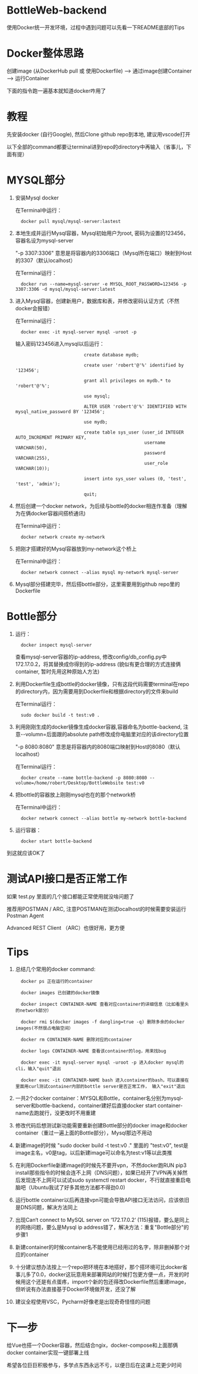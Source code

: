 # BottleWeb-backend

使用Docker统一开发环境，过程中遇到问题可以先看一下README底部的Tips


# Docker整体思路

创建image (从DockerHub pull 或 使用Dockerfile) --> 通过image创建Container --> 运行Container 

下面的指令跑一遍基本就知道docker咋用了


# 教程

先安装docker (自行Google), 然后Clone github repo到本地, 建议用vscode打开

以下全部的command都要让terminal进到repo的directory中再输入（省事儿，下面有提）


# MYSQL部分

1. 安装Mysql docker
   
   在Terminal中运行： 
   
         docker pull mysql/mysql-server:lastest
   
2. 本地生成并运行Mysql容器，Mysql初始用户为root, 密码为设置的123456，容器名设为mysql-server

   "-p 3307:3306" 意思是将容器内的3306端口（Mysql所在端口）映射到Host的3307（默认localhost）
   
   在Terminal运行：
   
         docker run --name=mysql-server -e MYSQL_ROOT_PASSWORD=123456 -p 3307:3306 -d mysql/mysql-server:latest

3. 进入Mysql容器，创建新用户，数据库和表，并修改密码认证方式（不然docker会报错）
   
   在Terminal运行： 
   
         docker exec -it mysql-server mysql -uroot -p
   
   输入密码123456进入mysql以后运行： 
   
                                 create database mydb;
                                 
                                 create user 'robert'@'%' identified by '123456';
                                 
                                 grant all privileges on mydb.* to 'robert'@'%';
                                 
                                 use mysql;
                                 
                                 ALTER USER 'robert'@'%' IDENTIFIED WITH mysql_native_password BY '123456';
                                 
                                 use mydb;
                                 
                                 create table sys_user (user_id INTEGER AUTO_INCREMENT PRIMARY KEY,
                                                        username VARCHAR(50),
                                                        password VARCHAR(255),
                                                        user_role VARCHAR(10));
                                 
                                 insert into sys_user values (0, 'test', 'test', 'admin');
                                 
                                 quit;

4. 然后创建一个docker network，为后续与bottle的docker相连作准备（理解为在俩docker容器间搭桥通讯)
   
   在Terminal中运行：
   
         docker network create my-network

5. 把刚才搭建好的Mysql容器放到my-network这个桥上
   
   在Terminal中运行：
   
         docker network connect --alias mysql my-network mysql-server
   
6. Mysql部分搭建完毕，然后搭bottle部分，这里需要用到github repo里的Dockerfile


# Bottle部分

1. 运行：
 
         docker inspect mysql-server
         
   查看mysql-server容器的ip-address, 修改config/db_config.py中172.17.0.2，将其替换成你得到的ip-address (貌似有更合理的方式连接俩container, 暂时先用这种原始人方法)

2. 利用Dockerfile生成bottle的docker镜像，只有这段代码需要terminal在repo的directory内，因为需要用到Dockerfile和根据directory的文件来build
   
   在Terminal运行：
   
         sudo docker build -t test:v0 .

3. 利用刚刚生成的docker镜像生成docker容器,容器命名为bottle-backend, 注意--volumn=后面跟的absolute path修改成你电脑里对应的该directory位置

   "-p 8080:8080" 意思是将容器内的8080端口映射到Host的8080（默认localhost）
    
   在Terminal运行： 
   
         docker create --name bottle-backend -p 8080:8080 --volume=/home/robert/Desktop/BottleWebsite test:v0

4. 把bottle的容器放上刚刚mysql也在的那个network桥
   
   在Terminal中运行：
   
         docker network connect --alias bottle my-network bottle-backend

5. 运行容器：
   
         docker start bottle-backend

到这就应该OK了


# 测试API接口是否正常工作

如果 test.py 里面的几个接口都能正常使用就没啥问题了

推荐用POSTMAN / ARC, 注意POSTMAN在测试localhost的时候需要安装运行Postman Agent

Advanced REST Client （ARC）也很好用，更方便


# Tips

1. 总结几个常用的docker command: 

         docker ps 正在运行的container
   
         docker images 已创建的docker镜像
   
         docker inspect CONTAINER-NAME 查看对应container的详细信息（比如看里头的network部分）
   
         docker rmi $(docker images -f dangling=true -q) 删除多余的docker images(不然很占电脑空间）
   
         docker rm CONTAINER-NAME 删除对应的container
         
         docker logs CONTAINER-NAME 查看该container的log，用来找bug
         
         docker exec -it mysql-server mysql -uroot -p 进入docker mysql的cli，输入"quit"退出
         
         docker exec -it CONTAINER-NAME bash 进入container的bash，可以直接在里面用curl测试container内部的bottle server是否正常工作， 输入"exit"退出

2. 一共2个docker container：MYSQL和Bottle，container名分别为mysql-server和bottle-backend，container建好后直接docker start container-name去跑就行，没更改时不用重建

3. 修改代码后想测试新功能需要重新创建Bottle部分的docker image和docker container（重过一遍上面的Bottle部分），Mysql那边不用动

4. 新建image的时候 "sudo docker build -t test:v0 ." 里面的 "test:v0", test是image主名，v0是tag，以后新建image可以命名为test:v1等以此类推

5. 在利用Dockerfile新建image的时候先不要开vpn，不然docker跑RUN pip3 install那些指令的时候会连不上网（DNS问题），如果已经开了VPN再关掉然后发现连不上网可以试试sudo systemctl restart docker，不行就直接重启电脑吧（Ubuntu我试了好多其他方法都不得劲0.0)

6. 运行bottle container以后再连接vpn可能会导致API接口无法访问，应该依旧是DNS问题，解决方法同上

7. 出现Can‘t connect to MySQL server on ‘172.17.0.2‘ (115)报错，要么是同上的网络问题，要么是Mysql ip address错了，解决方法：重复"Bottle部分"的步骤1

8. 新建container的时候container名不能使用已经用过的名字，除非删掉那个对应的container
               
9. 十分建议想办法按上一个repo把环境在本地搭好，那个搭环境可比docker省事儿多了0.0，docker这玩意用来部署网站的时候打包更方便一点，开发的时候用这个还是有点蛋疼，import个新的包还得改Dockerfile然后重建image，但听说有办法直接基于Docker环境做开发，还没了解

10. 建议全程使用VSC，Pycharm好像老是出现奇奇怪怪的问题

                                         
# 下一步
 
 给Vue也搭一个Docker容器，然后结合ngix，docker-compose和上面那俩docker container实现一键部署上线
 
 希望各位巨巨积极参与，多学点东西永远不亏，以便日后在这课上花更少时间
                  
